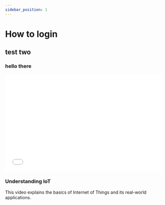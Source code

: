 ```yaml
---
sidebar_position: 1
---
```

# How to login

## test two 

### hello there 

<div className="videoText">
  <div className="video">
    <iframe
      width="100%"
      height="315"
      src="/videos/vidoes_new.mp4"
      title="IoT Explained"
      frameBorder="0"
      allow="autoplay; encrypted-media; fullscreen; picture-in-picture"
      allowFullScreen
    ></iframe>
  </div>
  <div className="text">
    <h3>Understanding IoT</h3>
    <p>This video explains the basics of Internet of Things and its real-world applications.</p>
  </div>
</div>

